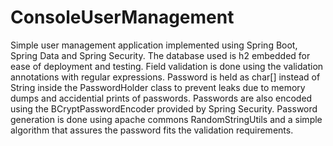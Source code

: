 # ConsoleUserManagement
Simple user management application implemented using Spring Boot, Spring Data and Spring Security. The database used is h2 embedded for ease of deployment and testing.
Field validation is done using the validation annotations with regular expressions.
Password is held as char[] instead of String inside the PasswordHolder class to prevent leaks due to memory dumps and accidential prints of passwords.
Passwords are also encoded using the BCryptPasswordEncoder provided by Spring Security.
Password generation is done using apache commons RandomStringUtils and a simple algorithm that assures the password fits the validation requirements.
